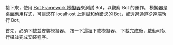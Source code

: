 接下來，使用 [Bot Framework 模擬器](~/bot-service-debug-emulator.md)來測試 Bot，以觀察 Bot 的運作。 模擬器是桌面應用程式，可讓您在 localhost 上測試和偵錯您的 Bot，或透過通道從遠端執行 Bot。 

首先，必須下載並安裝模擬器。 按一下[這裡](https://emulator.botframework.com/)下載模擬器。 下載完成後，啟動可執行檔並完成安裝程序。 

